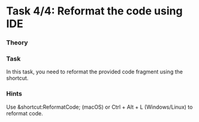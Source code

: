 # Task 4/4: Reformat the code using IDE

### Theory

### Task

In this task, you need to reformat the provided code fragment using the shortcut.

### Hints

<div class="hint" title="Shortcut to reformat code">
  Use &shortcut:ReformatCode; (macOS) or Ctrl + Alt + L (Windows/Linux) to reformat code.
</div>